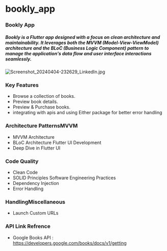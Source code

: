 # bookly_app

### Bookly App

##### Bookly is a Flutter app designed with a focus on clean architecture and maintainability. It leverages both the MVVM (Model-View-ViewModel) architecture and the BLoC (Business Logic Component) pattern to manage the application's data flow and user interface interactions seamlessly.


![Screenshot_20240404-232629_LinkedIn.jpg](https://github.com/kareemabdeen/Bookly_app/assets/118139061/abd87fcd-8052-4a36-8015-ad218d745a82)

### Key Features
- Browse a collection of books.
- Preview book details.
- Preview & Purchase books.
- integrating with apis and using Either package for better error handling 

### Architecture PatternsMVVM 
- MVVM Architecture
- BLoC Architecture
Flutter UI Development
- Deep Dive in Flutter UI
### Code Quality
- Clean Code
- SOLID Principles
Software Engineering Practices
- Dependency Injection
- Error Handling 
### HandlingMiscellaneous
- Launch Custom URLs
### API Link Refrence
- Google Books API : https://developers.google.com/books/docs/v1/getting


 